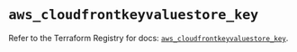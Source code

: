 # `aws_cloudfrontkeyvaluestore_key`

Refer to the Terraform Registry for docs: [`aws_cloudfrontkeyvaluestore_key`](https://registry.terraform.io/providers/hashicorp/aws/5.64.0/docs/resources/cloudfrontkeyvaluestore_key).
